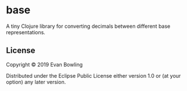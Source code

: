 # base
A tiny Clojure library for converting decimals between different base representations.


## License

Copyright © 2019 Evan Bowling

Distributed under the Eclipse Public License either version 1.0 or (at
your option) any later version.
